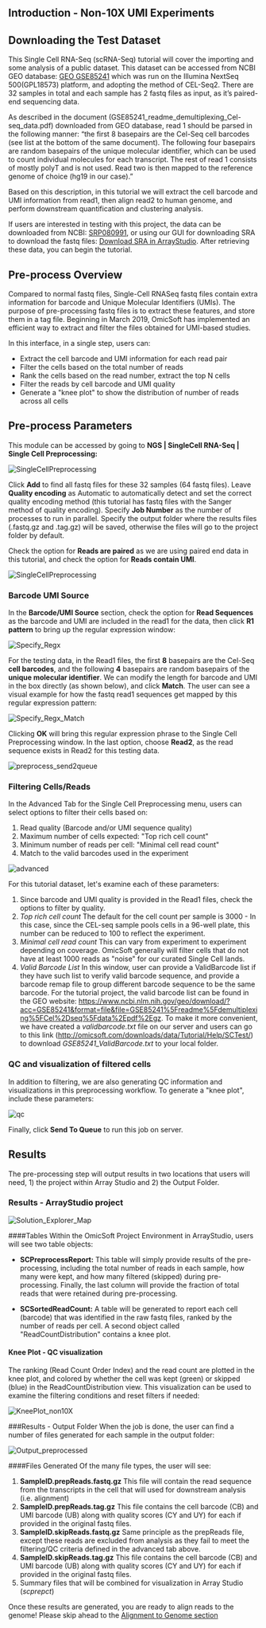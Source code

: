 ## Introduction - Non-10X UMI Experiments

## Downloading the Test Dataset

This Single Cell RNA-Seq (scRNA-Seq) tutorial will cover the importing and some analysis of a public dataset. This dataset can be accessed from NCBI GEO database: [GEO GSE85241](https://www.ncbi.nlm.nih.gov/geo/query/acc.cgi?acc=GSE85241) which was run on the Illumina NextSeq 500(GPL18573) platform, and adopting the method of CEL-Seq2. There are 32 samples in total and each sample has 2 fastq files as input, as it’s paired-end sequencing data.

As described in the document (GSE85241_readme_demultiplexing_Cel-seq_data.pdf) downloaded from GEO database, read 1 should be parsed in the following manner: “the first 8 basepairs are the Cel-Seq cell barcodes (see list at the bottom of the same document). The following four basepairs are random basepairs of the unique molecular identifier, which can be used to count individual molecules for each transcript. The rest of read 1 consists of mostly polyT and is not used. Read two is then mapped to the reference genome of choice (hg19 in our case).”

Based on this description, in this tutorial we will extract the cell barcode and UMI information from read1, then align read2 to human genome, and perform downstream quantification and clustering analysis.

If users are interested in testing with this project, the data can be downloaded from NCBI: [SRP080991](https://trace.ncbi.nlm.nih.gov/Traces/study/?acc=SRP080991), or using our GUI for downloading SRA to download the fastq files: [Download SRA in ArrayStudio](http://www.arrayserver.com/wiki/index.php?title=DownloadSRAData.pdf).
After retrieving these data, you can begin the tutorial.

## Pre-process Overview

Compared to normal fastq files, Single-Cell RNASeq fastq files contain extra information for barcode and Unique Molecular Identifiers (UMIs). The purpose of pre-processing fastq files is to extract these features, and store them in a tag file. Beginning in March 2019, OmicSoft has implemented an efficient way to extract and filter the files obtained for UMI-based studies.

In this interface, in a single step, users can:

- Extract the cell barcode and UMI information for each read pair
- Filter the cells based on the total number of reads
- Rank the cells based on the read number, extract the top N cells
- Filter the reads by cell barcode and UMI quality
- Generate a "knee plot" to show the distribution of number of reads across all cells

## Pre-process Parameters

This module can be accessed by going to **NGS | SingleCell RNA-Seq | Single Cell Preprocessing:**

![SingleCellPreprocessing](../images/SingleCellPreProcessing.png)

Click **Add** to find all fastq files for these 32 samples (64 fastq files). Leave **Quality encoding** as Automatic to automatically detect and set the correct quality encoding method (this tutorial has fastq files with the Sanger method of quality encoding). Specify **Job Number** as the number of processes to run in parallel. Specify the output folder where the results files (.fastq.gz and .tag.gz) will be saved, otherwise the files will go to the project folder by default.

Check the option for **Reads are paired** as we are using paired end data in this tutorial, and check the option for **Reads contain UMI**.

![SingleCellPreprocessing](../images/Preprocessing_submission.jpg)

### Barcode UMI Source

In the **Barcode/UMI Source** section, check the option for **Read Sequences** as the barcode and UMI are included in the read1 for the data, then click **R1 pattern** to bring up the regular expression window:

![Specify_Regx](../images/Specify_Regular_Expression.png)

For the testing data, in the Read1 files, the first **8** basepairs are the Cel-Seq **cell barcodes**, and the following **4** basepairs are random basepairs of the **unique molecular identifier**. We can modify the length for barcode and UMI  in the box directly (as shown below), and click **Match**. The user can see a visual example for how the fastq read1 sequences get mapped by this regular expression pattern:

![Specify_Regx_Match](../images/Specify_REGX_match.png)

Clicking **OK** will bring this regular expression phrase to the Single Cell Preprocessing window. In the last option, choose **Read2**, as the read sequence exists in Read2 for this testing data.

![preprocess_send2queue](../images/scPreprocess_send2queue.png)

### Filtering Cells/Reads

In the Advanced Tab for the Single Cell Preprocessing menu, users can select options to filter their cells based on:

1. Read quality (Barcode and/or UMI sequence quality)
2. Maximum number of cells expected: "Top rich cell count"
3. Minimum number of reads per cell: "Minimal cell read count"
4. Match to the valid barcodes used in the experiment

![advanced](../images/non10X_preprocess_advanced.png)

For this tutorial dataset, let's examine each of these parameters:

1. Since barcode and UMI quality is provided in the Read1 files, check the options to filter by quality.
2.  *Top rich cell count* The default for the cell count per sample is 3000 - In this case, since the CEL-seq sample pools cells in a 96-well plate, this number can be reduced to 100 to reflect the experiment.
3. *Minimal cell read count* This can vary from experiment to experiment depending on coverage. OmicSoft generally will filter cells that do not have at least 1000 reads as "noise" for our curated Single Cell lands.
4. *Valid Barcode List* In this window, user can provide a ValidBarcode list if they have such list to verify valid barcode sequence, and provide a barcode remap file to group different barcode sequence to be the same barcode. For the tutorial project, the valid barcode list can be found in the GEO website: https://www.ncbi.nlm.nih.gov/geo/download/?acc=GSE85241&format=file&file=GSE85241%5Freadme%5Fdemultiplexing%5FCel%2Dseq%5Fdata%2Epdf%2Egz. To make it more convenient, we have created a *validbarcode.txt* file on our server and users can go to this link (http://omicsoft.com/downloads/data/Tutorial/Help/SCTest/) to download *GSE85241_ValidBarcode.txt* to your local folder.

### QC and visualization of filtered cells

In addition to filtering, we are also generating QC information and visualizations in this preprocessing workflow. To generate a "knee plot", include these parameters:

![qc](../images/non10X_preprocess_QC.png)

Finally, click **Send To Queue** to run this job on server.

## Results ##

The pre-processing step will output results in two locations that users will need, 1) the project within Array Studio and 2) the Output Folder.

### Results - ArrayStudio project

![Solution_Explorer_Map](../images/Solution_Explorer_Map.jpg)

####Tables
Within the OmicSoft Project Environment in ArrayStudio, users will see two table objects:

- **SCPreprocessReport:** This table will simply provide results of the pre-processing, including the total number of reads in each sample, how many were kept, and how many filtered (skipped) during pre-processing. Finally, the last column will provide the fraction of total reads that were retained during pre-processing.

- **SCSortedReadCount:** A table will be generated to report each cell (barcode) that was identified in the raw fastq files, ranked by the number of reads per cell. A second object called "ReadCountDistribution" contains a knee plot.


#### Knee Plot - QC visualization
The ranking (Read Count Order Index) and the read count are plotted in the knee plot, and colored by whether the cell was kept (green) or skipped (blue) in the ReadCountDistribution view. This visualization can be used to examine the filtering conditions and reset filters if needed:

![KneePlot_non10X](../images/ReadCountDistribution.jpg)

###Results - Output Folder
When the job is done, the user can find a number of files generated for each sample in the output folder:

![Output_preprocessed](../images/preprocessed_output.png)

####Files Generated
Of the many file types, the user will see:

1. **SampleID.prepReads.fastq.gz** This file will contain the read sequence from the transcripts in the cell that will used for downstream analysis (i.e. alignment)
2. **SampleID.prepReads.tag.gz** This file contains the cell barcode (CB) and UMI barcode (UB) along with quality scores (CY and UY) for each if provided in the original fastq files.
3. **SampleID.skipReads.fastq.gz** Same principle as the prepReads file, except these reads are excluded from analysis as they fail to meet the filtering/QC criteria defined in the advanced tab above.
4. **SampleID.skipReads.tag.gz** This file contains the cell barcode (CB) and UMI barcode (UB) along with quality scores (CY and UY) for each if provided in the original fastq files.
5. Summary files that will be combined for visualization in Array Studio (*scprepct*)

Once these results are generated, you are ready to align reads to the genome! Please skip ahead to the [Alignment to Genome section](../Alignment_to_the_Genome.md)

